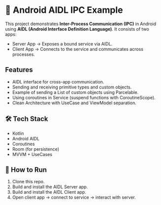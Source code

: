 # 📱 Android AIDL IPC Example
This project demonstrates **Inter-Process Communication (IPC)** in Android using **AIDL (Android Interface Definition Language)**.
It consists of two apps:
- Server App → Exposes a bound service via AIDL.
- Client App → Connects to the service and communicates across processes.

## Features
- AIDL interface for cross-app communication.
- Sending and receiving primitive types and custom objects.
- Example of sending a List of custom objects using Parcelable.
- Using coroutines in Service (suspend functions with CoroutineScope).
- Clean Architecture with UseCase and ViewModel separation.

## 🛠️ Tech Stack
- Kotlin
- Android AIDL
- Coroutines
- Room (for persistence)
- MVVM + UseCases

## 🎯 How to Run
1. Clone this repo.
2. Build and install the AIDL Server app.
3. Build and install the AIDL Client app.
4. Open client app → connect to service → interact with server.
